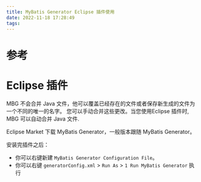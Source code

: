 ```yaml
---
title: MyBatis Generator Eclipse 插件使用
date: 2022-11-18 17:28:49
tags:
---
```


# 参考


# Eclipse 插件

MBG 不会合并 Java 文件，他可以覆盖已经存在的文件或者保存新生成的文件为一个不同的唯一的名字。 您可以手动合并这些更改。当您使用Eclipse 插件时, MBG 可以自动合并 Java 文件.

Eclipse Market 下载 MyBatis Generator，一般版本跟随 MyBatis Generator。

安装完插件之后：

- 你可以右键新建 `MyBatis Generator Configuration File`。
- 你可以右键 `generatorConfig.xml` > `Run As` > `1 Run MyBatis Generator` 执行